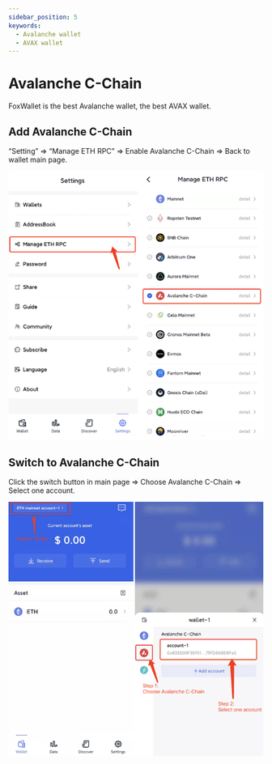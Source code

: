 ```yaml
---
sidebar_position: 5
keywords:
  - Avalanche wallet
  - AVAX wallet
---
```


# Avalanche C-Chain

FoxWallet is the best Avalanche wallet, the best AVAX wallet.

## Add Avalanche C-Chain

“Setting” => “Manage ETH RPC” => Enable Avalanche C-Chain => Back to wallet main page.

![](../img/add-avalanche.png)

## Switch to Avalanche C-Chain

Click the switch button in main page => Choose Avalanche C-Chain => Select one account.

![](../img/switch-avalanche.png)